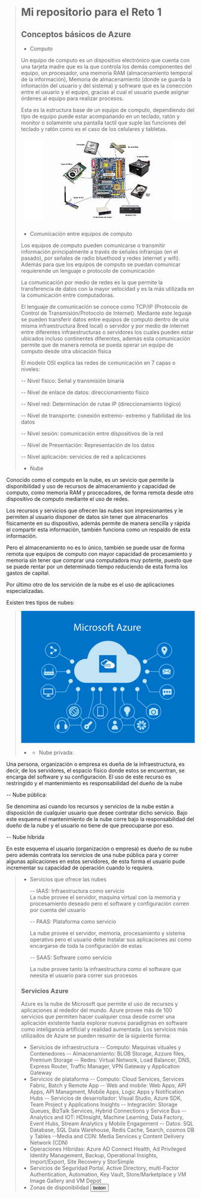> # Mi repositorio para el Reto 1  
> ## Conceptos básicos de Azure
> - <p>Computo <br>
> Un equipo de computo es un dispositivo electrónico que cuenta con una tarjeta madre que es la que controla los demás componentes del equipo, un procesador, una memoria RAM (almacenamiento temporal de la información), Memoria de almacenamiento (donde se guarda la infomación del usuario y del sistema) y sofrware que es la conección entre el usuario y el equipo, gracias al cual el usuario puede asignar órdenes al equipo para realizar procesos. </p>
> Esta es la estructura base de un equipo de computo, dependiendo del tipo de equipo puede estar acompañando en un teclado, ratón y monitor o solamente una pantalla tactil que suple las funciones del teclado y ratón como es el caso de los celulares y tabletas. </p>
> ![partes de la computadora](/fotos/principales-partes-del-computador.jpg)
> - <p>Comunicación entre equipos de computo <br>
> Los equipos de computo pueden comunicarse o transmitir información principalmente a través de señales infrarojas (en el pasado), por señales de radio bluethood y redes (eternet y wifi). Además para que los equipos de computo se puedan comunicar requierende un lenguaje o protocolo de comunicación </p>
La comunicación por medio de redes es la que permite la transferencia de datos con la mayor velocidad y es la más utilizada en la comunicación entre computadoras. </p>
El lenguaje de comunicación se conoce como TCP/IP (Protocolo de Control de Transmisión/Protocolo de Internet). Mediante este leguaje se pueden transferir datos entre equipos de computo dentro de una misma infraestructura 8red local) o servidor y por medio de internet entre diferentes infraestructuras o servidores los cuales pueden estar ubicados incluso continentes diferentes, además esta comunicación permite que de manera remota se pueda operar un equipo de computo desde otra ubicación física </p>
El modelo OSI explica las redes de comunicación en 7 capas o niveles: </p>
-- Nivel físico: Señal y transmisión binaria </p>
-- Nivel de enlace de datos: direccionamiento físico </p>
-- Nivel red: Determinación de rutae IP (direccionamiento lógico) </p>
-- Nivel de transporte: conexión extremo- extremo y fiabilidad de los datos </p>
-- Nivel sesión: comunicación entre dispositivos de la red </p>
-- Nivel de Presentación: Representación de los datos </p>
-- Nivel aplicación: servicios de red a aplicaciones </p>
> 
> - <p> Nube <br>
Conocido como el computo en la nube, es un sevicio que permite la disponibilidad y uso de recursos de almacenamiento y capacidad de computo, como memoria RAM y procecadores, de forma remota desde otro dispositivo de computo mediante el uso de redes. </p>
Los recursos y servicios que ofrecen las nubes son impresionantes y le permiten al usuario disponer de datos sin tener que almacenarlos físicamente en su dispositivo, además permite de manera sencilla y rápida el compartir esta información, también funciona como un respaldo de esta información. </p>
Pero el almacenamiento no es lo único, también se puede usar de forma remota que equipos de computo con mayor capacidad de procesamiento y memoria sin tener que comprar una computadora muy potente, puesto que se puede rentar por un determinado tiempo reduciendo de esta forma los gastos de capital. </p>
Por último otro de los servición de la nube es el uso de aplicaciones especializadas. <p>
Existen tres tipos de nubes: <p>
> ![nube](/fotos/AzureNube.jpg)
> - - <p> Nube privada: <br> 
Una persona, organización o empresa es dueña de la infraestructura, es decir, de los servidores, el espacio físico donde estos se encuentran, se encarga del software y su configuración. El uso de este recurso es restringido y el mantenimiento es responsabilidad del dueño de la nube </p>
-- Nube pública: </p>
Se denomina así cuando los recursos y servicios de la nube están a disposición de cualquier usuario que desee contratar dicho servicio. Bajo este esquema el mantenimiento de la nube corre bajo la responsabilidad del dueño de la nube y el usuario no tiene de que preocuparse por eso. </p>
-- Nube híbrida </p>
En este esquema el usuario (organización o empresa) es dueño de su nube pero además contrata los servicios de una nube pública para y correr algunas aplicaciones en estos servidores, de esta forma el usuario pude incrementar su capacidad de operación cuando lo requiera. </p>
> - Servicios que ofrece las nubes
    <p> -- IAAS: Infraestructura como servicio <br>
    La nube provee el servidor, maquina virtual con la memoria y procesamiento deseado pero el software y configuración corren por cuenta del usuario </p>
    -- PAAS: Plataforma como servicio </p>
    La nube provee el servidor, memoria, procesamiento y sistema operativo pero el usuario debe instalar sus aplicaciones así como encargarse de toda la configuración de estas </p>
    -- SAAS: Software como servicio </p>
    La nube provee tanto la infraestructura como el software que neesita el usuario para correr sus procesos </p>
> 
> ### Servicios Azure
> Azure es la nube de Microsoft que permite el uso de recursos y aplicaciones al rededor del mundo. Azure provee más de 100 servicios que permiten hacer cualquier cosa desde correr una aplicación existente hasta explorar nuevos paradigmas en software como inteligancia artificial y realidad aumentada.
>   Los servicios más utilizados de Azure se pueden resumir de la siguiente forma:
> - Servicios de infraestructura
> -- Computo: Maquinas vituales y Contenedores
> -- Almacenamiento: BLOB Storage, Azzure files, Premium Storage
> -- Redes: Virtual Network, Load Balancer, DNS, Express Router, Traffic Manager, VPN Gateway y Application Gateway
> - Servicios de plataforma
> -- Computo: Cloud Services, Services Fabric, Batch y Remote App
> -- Web and mobile: Web Apps, API Apps, API Managment, Mobile Apps, Logic Apps y Notification Hubs
> -- Servicios de desarrollador: Visual Studio, Azure SDK, Team Project y Applications Insights
> -- Integración: Storage Queues, BizTalk Services, Hybrid Connections y Service Bus
> -- Analytics and IOT: HDInsight, Machine Learning, Data Factory, Event Hubs, Stream Analytics y Mobile Engagement
> -- Datos: SQL Database, SQL Data Warehouse, Redis Cache, Search, cosmos DB y Tables
> --Media and CDN: Media Services y Content Delivery Network (CDN)
> - Operaciones Híbridas:
> Azure AD Connect Health, Ad Privileged Identity Management, Backup, Operational Insights, Import/Export, Site Recovery y StorSimple
> - Servicios de Seguridad
> Portal, Active Directory, multi-Factor Authentication, Automation, Key Vault, Store/Marketplace y VM Image Gallery and VM Depot
> - Zonas de disponibilidad
> <button> boton </button> 
